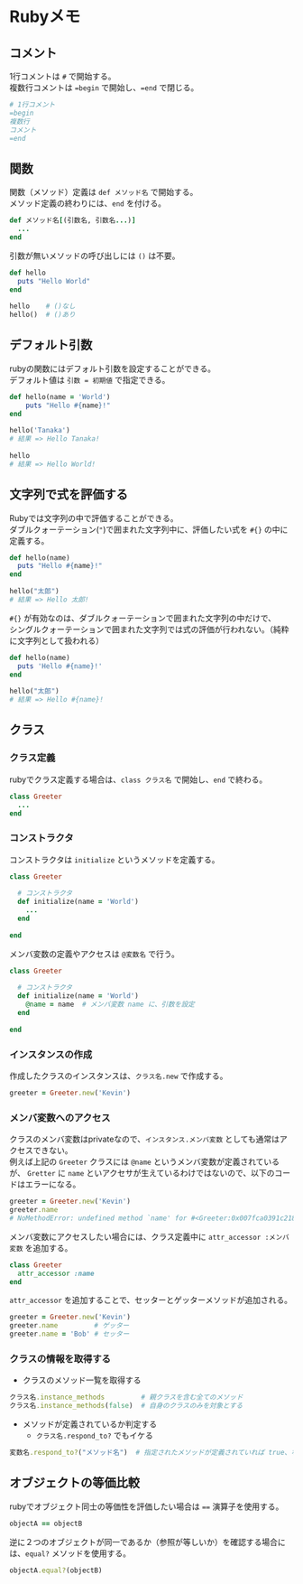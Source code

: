 # Rubyメモ

## コメント

1行コメントは `#` で開始する。  
複数行コメントは `=begin` で開始し、`=end` で閉じる。

```ruby
# 1行コメント
=begin
複数行
コメント
=end
```

## 関数

関数（メソッド）定義は `def メソッド名` で開始する。  
メソッド定義の終わりには、`end` を付ける。

```ruby
def メソッド名[(引数名, 引数名...)]
  ...
end
```

引数が無いメソッドの呼び出しには `()` は不要。

```ruby
def hello
  puts "Hello World"
end
  
hello    # ()なし
hello()  # ()あり
```

## デフォルト引数

rubyの関数にはデフォルト引数を設定することができる。  
デフォルト値は `引数 = 初期値` で指定できる。

```ruby
def hello(name = 'World')
    puts "Hello #{name}!"
end
  
hello('Tanaka')
# 結果 => Hello Tanaka!
  
hello
# 結果 => Hello World!
```



## 文字列で式を評価する

Rubyでは文字列の中で評価することができる。  
ダブルクォーテーション(`"`)で囲まれた文字列中に、評価したい式を `#{}` の中に定義する。

```ruby
def hello(name)
  puts "Hello #{name}!"
end
  
hello("太郎")
# 結果 => Hello 太郎!
```

`#{}` が有効なのは、ダブルクォーテーションで囲まれた文字列の中だけで、  
シングルクォーテーションで囲まれた文字列では式の評価が行われない。（純粋に文字列として扱われる）

```ruby
def hello(name)
  puts 'Hello #{name}!'
end
  
hello("太郎")
# 結果 => Hello #{name}!
```


## クラス

### クラス定義

rubyでクラス定義する場合は、`class クラス名` で開始し、`end` で終わる。

```ruby
class Greeter
  ...
end
```

### コンストラクタ

コンストラクタは `initialize` というメソッドを定義する。  

```ruby
class Greeter
  
  # コンストラクタ
  def initialize(name = 'World')
    ...
  end
  
end
```

メンバ変数の定義やアクセスは `@変数名` で行う。

```ruby
class Greeter
  
  # コンストラクタ
  def initialize(name = 'World')
    @name = name  # メンバ変数 name に、引数を設定
  end
  
end
```

### インスタンスの作成

作成したクラスのインスタンスは、`クラス名.new` で作成する。

```ruby
greeter = Greeter.new('Kevin')
```

### メンバ変数へのアクセス

クラスのメンバ変数はprivateなので、`インスタンス.メンバ変数` としても通常はアクセスできない。  
例えば上記の `Greeter` クラスには `@name` というメンバ変数が定義されているが、
`Gretter` に `name` といアクセサが生えているわけではないので、以下のコードはエラーになる。

```ruby
greeter = Greeter.new('Kevin')
greeter.name
# NoMethodError: undefined method `name' for #<Greeter:0x007fca0391c218 @name="Kevin">
```

メンバ変数にアクセスしたい場合には、クラス定義中に `attr_accessor :メンバ変数` を追加する。

```ruby
class Greeter
  attr_accessor :name
end
```

`attr_accessor` を追加することで、セッターとゲッターメソッドが追加される。

```ruby
greeter = Greeter.new('Kevin')
greeter.name         # ゲッター
greeter.name = 'Bob' # セッター 
```

### クラスの情報を取得する

* クラスのメソッド一覧を取得する

```ruby
クラス名.instance_methods         # 親クラスを含む全てのメソッド
クラス名.instance_methods(false)  # 自身のクラスのみを対象とする
```

* メソッドが定義されているか判定する
  * `クラス名.respond_to?` でもイケる

```ruby
変数名.respond_to?("メソッド名")  # 指定されたメソッドが定義されていれば true、なければ false
```

## オブジェクトの等価比較

rubyでオブジェクト同士の等価性を評価したい場合は `==` 演算子を使用する。

```ruby
objectA == objectB
```

逆に２つのオブジェクトが同一であるか（参照が等しいか）を確認する場合には、`equal?` メソッドを使用する。

```ruby
objectA.equal?(objectB)
```
